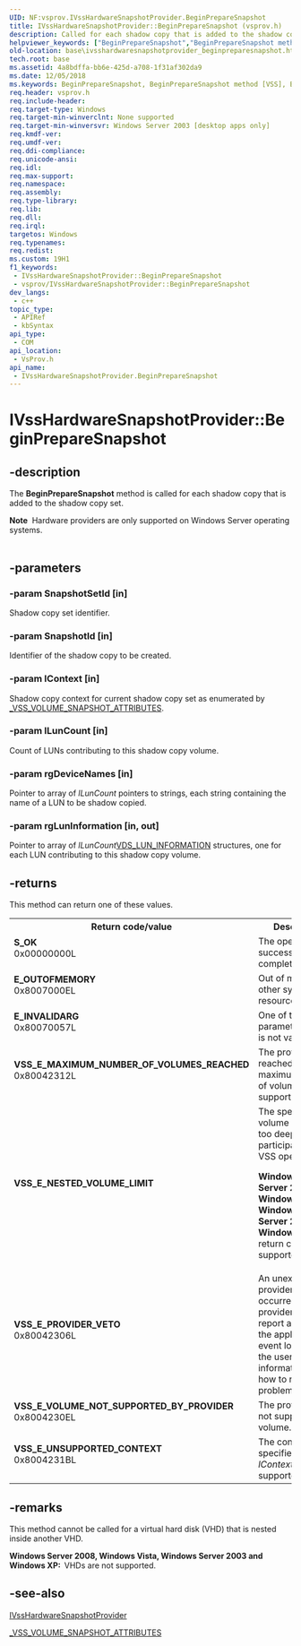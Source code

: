 ```yaml
---
UID: NF:vsprov.IVssHardwareSnapshotProvider.BeginPrepareSnapshot
title: IVssHardwareSnapshotProvider::BeginPrepareSnapshot (vsprov.h)
description: Called for each shadow copy that is added to the shadow copy set.
helpviewer_keywords: ["BeginPrepareSnapshot","BeginPrepareSnapshot method [VSS]","BeginPrepareSnapshot method [VSS]","IVssHardwareSnapshotProvider interface","IVssHardwareSnapshotProvider interface [VSS]","BeginPrepareSnapshot method","IVssHardwareSnapshotProvider.BeginPrepareSnapshot","IVssHardwareSnapshotProvider::BeginPrepareSnapshot","base.ivsshardwaresnapshotprovider_beginpreparesnapshot","vsprov/IVssHardwareSnapshotProvider::BeginPrepareSnapshot"]
old-location: base\ivsshardwaresnapshotprovider_beginpreparesnapshot.htm
tech.root: base
ms.assetid: 4a8bdffa-bb6e-425d-a708-1f31af302da9
ms.date: 12/05/2018
ms.keywords: BeginPrepareSnapshot, BeginPrepareSnapshot method [VSS], BeginPrepareSnapshot method [VSS],IVssHardwareSnapshotProvider interface, IVssHardwareSnapshotProvider interface [VSS],BeginPrepareSnapshot method, IVssHardwareSnapshotProvider.BeginPrepareSnapshot, IVssHardwareSnapshotProvider::BeginPrepareSnapshot, base.ivsshardwaresnapshotprovider_beginpreparesnapshot, vsprov/IVssHardwareSnapshotProvider::BeginPrepareSnapshot
req.header: vsprov.h
req.include-header: 
req.target-type: Windows
req.target-min-winverclnt: None supported
req.target-min-winversvr: Windows Server 2003 [desktop apps only]
req.kmdf-ver: 
req.umdf-ver: 
req.ddi-compliance: 
req.unicode-ansi: 
req.idl: 
req.max-support: 
req.namespace: 
req.assembly: 
req.type-library: 
req.lib: 
req.dll: 
req.irql: 
targetos: Windows
req.typenames: 
req.redist: 
ms.custom: 19H1
f1_keywords:
 - IVssHardwareSnapshotProvider::BeginPrepareSnapshot
 - vsprov/IVssHardwareSnapshotProvider::BeginPrepareSnapshot
dev_langs:
 - c++
topic_type:
 - APIRef
 - kbSyntax
api_type:
 - COM
api_location:
 - VsProv.h
api_name:
 - IVssHardwareSnapshotProvider.BeginPrepareSnapshot
---
```


# IVssHardwareSnapshotProvider::BeginPrepareSnapshot


## -description

The <b>BeginPrepareSnapshot</b> 
   method is called for each shadow copy that is added to the shadow copy set.
<div class="alert"><b>Note</b>  Hardware providers are only supported on Windows Server operating systems.</div><div> </div>

## -parameters

### -param SnapshotSetId [in]

Shadow copy set identifier.

### -param SnapshotId [in]

Identifier of the shadow copy to be created.

### -param lContext [in]

Shadow copy context for current shadow copy set as enumerated by 
      <a href="https://docs.microsoft.com/windows/desktop/api/vss/ne-vss-vss_volume_snapshot_attributes">_VSS_VOLUME_SNAPSHOT_ATTRIBUTES</a>.

### -param lLunCount [in]

Count of LUNs contributing to this shadow copy volume.

### -param rgDeviceNames [in]

Pointer to array of <i>lLunCount</i> pointers to strings, each string containing 
      the name of a LUN to be shadow copied.

### -param rgLunInformation [in, out]

Pointer to array of <i>lLunCount</i><a href="https://docs.microsoft.com/windows/desktop/api/vdslun/ns-vdslun-vds_lun_information">VDS_LUN_INFORMATION</a> structures, one for each LUN 
       contributing to this shadow copy volume.

## -returns

This method can return one of these values.

<table>
<tr>
<th>Return code/value</th>
<th>Description</th>
</tr>
<tr>
<td width="40%">
<dl>
<dt><b><b>S_OK</b></b></dt>
<dt>0x00000000L</dt>
</dl>
</td>
<td width="60%">
The operation was successfully completed.

</td>
</tr>
<tr>
<td width="40%">
<dl>
<dt><b><b>E_OUTOFMEMORY</b></b></dt>
<dt>0x8007000EL</dt>
</dl>
</td>
<td width="60%">
Out of memory or other system resources.

</td>
</tr>
<tr>
<td width="40%">
<dl>
<dt><b>E_INVALIDARG</b></dt>
<dt>0x80070057L</dt>
</dl>
</td>
<td width="60%">
One of the parameter values is not valid.

</td>
</tr>
<tr>
<td width="40%">
<dl>
<dt><b><b>VSS_E_MAXIMUM_NUMBER_OF_VOLUMES_REACHED</b></b></dt>
<dt>0x80042312L</dt>
</dl>
</td>
<td width="60%">
The provider has reached the maximum number of volumes it can support.

</td>
</tr>
<tr>
<td width="40%">
<dl>
<dt><b>VSS_E_NESTED_VOLUME_LIMIT</b></dt>
</dl>
</td>
<td width="60%">
The specified volume is nested too deeply to participate in the VSS operation.

<b>Windows Server 2008, Windows Vista, Windows Server 2003 and Windows XP:  </b>This return code is not supported.

</td>
</tr>
<tr>
<td width="40%">
<dl>
<dt><b><b>VSS_E_PROVIDER_VETO</b></b></dt>
<dt>0x80042306L</dt>
</dl>
</td>
<td width="60%">
An unexpected provider error occurred. The provider must report an event in the application event log 
        providing the user with information on how to resolve the problem.

</td>
</tr>
<tr>
<td width="40%">
<dl>
<dt><b><b>VSS_E_VOLUME_NOT_SUPPORTED_BY_PROVIDER</b></b></dt>
<dt>0x8004230EL</dt>
</dl>
</td>
<td width="60%">
The provider does not support this volume.

</td>
</tr>
<tr>
<td width="40%">
<dl>
<dt><b><b>VSS_E_UNSUPPORTED_CONTEXT</b></b></dt>
<dt>0x8004231BL</dt>
</dl>
</td>
<td width="60%">
The context specified by <i>lContext</i> is not supported.

</td>
</tr>
</table>

## -remarks

This method cannot be called for a virtual hard disk (VHD) that is nested inside another VHD.

<b>Windows Server 2008, Windows Vista, Windows Server 2003 and Windows XP:  </b>VHDs are not supported.

## -see-also

<a href="https://docs.microsoft.com/windows/desktop/api/vsprov/nn-vsprov-ivsshardwaresnapshotprovider">IVssHardwareSnapshotProvider</a>



<a href="https://docs.microsoft.com/windows/desktop/api/vss/ne-vss-vss_volume_snapshot_attributes">_VSS_VOLUME_SNAPSHOT_ATTRIBUTES</a>

